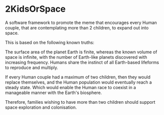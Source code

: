 2KidsOrSpace
============

A software framework to promote the meme that encourages every Human couple, that are contemplating more than 2 children, to expand out into space.

This is based on the following known truths:

The surface area of the planet Earth is finite, whereas the known volume of space is infinite, with the number of Earth-like planets discovered with increasing frequency. Humans share the instinct of all Earth-based lifeforms to reproduce and multiply.

If every Human couple had a maximum of two children, then they would replace themselves, and the Human population would eventually reach a steady state. Which would enable the Human race to coexist in a manageable manner with the Earth's biosphere.

Therefore, families wishing to have more than two children should support space exploration and colonisation.
